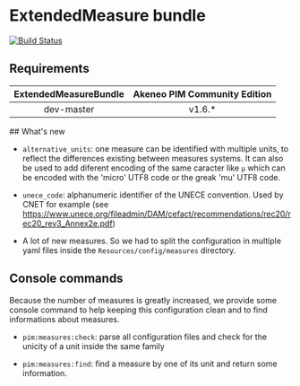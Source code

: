 # ExtendedMeasure bundle

[![Build Status](https://travis-ci.org/akeneo/ExtendedMeasureBundle.svg?branch=master)](https://travis-ci.org/akeneo/ExtendedMeasureBundle)

## Requirements

| ExtendedMeasureBundle | Akeneo PIM Community Edition |
|:---------------------:|:----------------------------:|
| dev-master            | v1.6.*                       |

## What's new

- `alternative_units`: one measure can be identified with multiple units, to reflect the differences existing between measures systems. It can also be used to add diferent encoding of the same caracter like `µ` which can be encoded with the 'micro' UTF8 code or the greak 'mu' UTF8 code.
 
- `unece_code`: alphanumeric identifier of the UNECE convention. Used by CNET for example (see https://www.unece.org/fileadmin/DAM/cefact/recommendations/rec20/rec20_rev3_Annex2e.pdf)

- A lot of new measures. So we had to split the configuration in multiple yaml files inside the `Resources/config/measures` directory.

## Console commands

Because the number of measures is greatly increased, we provide some console command to help keeping this configuration clean and to find informations about measures.

- `pim:measures:check`:
parse all configuration files and check for the unicity of a unit inside the same family
 
- `pim:measures:find`:
find a measure by one of its unit and return some information.
